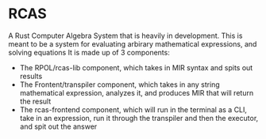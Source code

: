 # RCAS
A Rust Computer Algebra System that is heavily in development.
This is meant to be a system for evaluating arbirary mathematical expressions,
and solving equations
It is made up of 3 components:
 - The RPOL/rcas-lib component, which takes in MIR syntax and spits out results
 - The Frontent/transpiler component, which takes in any string mathematical
 expression, analyzes it, and produces MIR that will return the result
 - The rcas-frontend component, which will run in the terminal as a CLI, take in
   an expression, run it through the transpiler and then the executor, and spit
   out the answer
